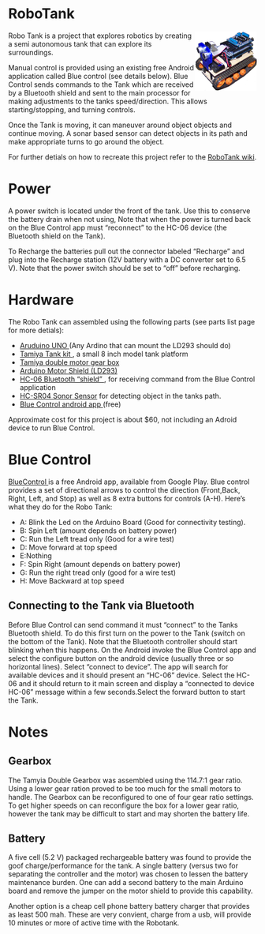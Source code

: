 # RoboTank
<a href="https://github.com/LPRDev/RoboTank/blob/master/images/RoboTank1.png">
<img src="https://github.com/LPRDev/RoboTank/blob/master/images/RoboTank1_small.png" align="right" width="25%" height="25%">
</a>
Robo Tank is a project that explores robotics by creating a semi autonomous tank that can explore its surroundings.

Manual control is provided using an existing free Android application called Blue control (see details below). Blue Control sends commands to the Tank which are received by a Bluetooth shield and sent to the main processor for making adjustments to the tanks speed/direction. This allows starting/stopping, and turning controls.

Once the Tank is moving, it can maneuver around object objects and continue moving. A sonar based sensor can detect objects in its path and make appropriate turns to go around the object.

For further detials on how to recreate this project refer to the <a href="https://github.com/LPRDev/RoboTank/wiki"> RoboTank wiki</a>.

# Power
A power switch is located under the front of the tank. Use this to conserve the battery drain when not using, Note that when the power is turned back on the Blue Control app must “reconnect” to the HC-06 device (the Bluetooth shield on the Tank). 

To Recharge the batteries pull out the connector labeled “Recharge” and plug into the Recharge station (12V battery with a DC converter set to 6.5 V). Note that the power switch should be set to “off” before recharging.

# Hardware

The Robo Tank can assembled using the following parts (see parts list page for more detials):

* <a href="https://www.arduino.cc/en/Main/ArduinoBoardUno"> Aruduino UNO </a> (Any Ardino that can mount the LD293 should do)
* <a href="http://www.tamiya.com/english/products/70108tracked_vehicle/index.htm">Tamiya Tank kit </a>, a small 8 inch model tank platform
* <a href="http://www.tamiya.com/english/products/70168double_gearbox/index.htm"> Tamiya double motor gear box </a>
* <a href="http://playground.arduino.cc/Main/AdafruitMotorShield">Arduino Motor Shield (LD293)</a>
* <a href="http://f4cvm.free.fr/realisation/connexion/bluetooth/data/explications-1.pdf">HC-06 Bluetooth “shield” </a>, for receiving command from the Blue Control application
*  <a href="http://www.micropik.com/PDF/HCSR04.pdf"> HC-SR04 Sonor Sensor</a> for detecting object in the tanks path.
* <a href="https://play.google.com/store/apps/details?id=com.gundel.bluecontrol&hl=en"> Blue Control android app </a>(free)

Approximate cost for this project is about $60, not including an Adroid device to run Blue Control.

# Blue Control

<a href="https://play.google.com/store/apps/details?id=com.gundel.bluecontrol&hl=en"> BlueControl </a> is a free Android app, available from Google Play. Blue control provides a set of directional arrows to control the direction (Front,Back, Right, Left, and Stop) as well as 8 extra buttons for controls (A-H). Here’s what they do for the Robo Tank:

* A: Blink the Led on the Arduino Board (Good for connectivity testing).
* B: Spin Left (amount depends on battery power)
* C: Run the Left tread only (Good for a wire test)
* D: Move forward at top speed
* E:Nothing
* F: Spin Right (amount depends on battery power)
* G: Run the right tread only (good for a wire test)
* H: Move Backward at top speed

## Connecting to the Tank via Bluetooth

Before Blue Control can send command it must “connect” to the Tanks Bluetooth shield. To do this first turn on the power to the Tank (switch on the bottom of the Tank). Note that the Bluetooth controller should start blinking when this happens. On the Android invoke the Blue Control app and select the configure button on the android device (usually three or so horizontal lines). Select “connect to device”. The app will search for available devices and it should present an “HC-06” device. Select the HC-06 and it should return to it main screen and display a “connected to device HC-06” message within a few seconds.Select the forward button to start the Tank.
# Notes
## Gearbox 

The Tamyia Double Gearbox was assembled using the 114.7:1 gear ratio. Using a lower gear ration proved to be too much for the small motors to handle. The Gearbox can be reconfigured to one of four gear ratio settings. To get higher speeds on can reconfigure the box for a lower gear ratio, however the tank may be difficult to start and may shorten the battery life.
## Battery

A five cell (5.2 V) packaged rechargeable battery was found to provide the goof charge/performance for the tank. A single battery (versus two for separating the controller and the motor) was chosen to lessen the battery maintenance burden. One can add a second battery to the main Arduino board and remove the jumper on the motor shield to provide this capability.

Another option is a cheap cell phone battery battery charger that provides as least 500 mah. These are very convient, charge from a usb, will provide 10 minutes or more of active time with the Robotank.

